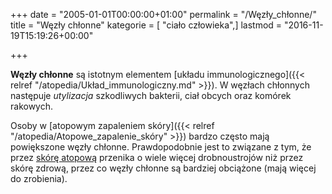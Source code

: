 +++
date = "2005-01-01T00:00:00+01:00"
permalink = "/Węzły_chłonne/"
title = "Węzły chłonne"
kategorie = [ "ciało człowieka",]
lastmod = "2016-11-19T15:19:26+00:00"

+++

**Węzły chłonne** są istotnym elementem [układu immunologicznego]({{< relref "/atopedia/Układ_immunologiczny.md" >}}). W węzłach chłonnych następuje *utylizacja* szkodliwych bakterii, ciał obcych oraz komórek rakowych.

Osoby w [atopowym zapaleniem skóry]({{< relref "/atopedia/Atopowe_zapalenie_skóry" >}}) bardzo często mają powiększone węzły chłonne. Prawdopodobnie jest to związane z tym, że przez [skórę atopową](/atopedia/Skóra_atopowa) przenika o wiele więcej drobnoustrojów niż przez skórę zdrową, przez co węzły chłonne są bardziej obciążone (mają więcej do zrobienia).
